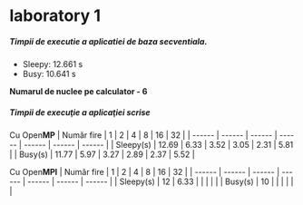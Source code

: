 # laboratory 1

##### Timpii de executie a aplicatiei de baza secventiala.
  - Sleepy: 12.661 s  
  - Busy: 10.641 s

__Numarul de nuclee pe calculator - **6**__

##### Timpii de execuţie a aplicaţiei scrise

Cu Open**MP**
| Număr fire | 1 | 2 | 4 | 8 | 16 | 32 |
| ------ | ------ | ------ | ------ | ------ | ------ | ------ |
| Sleepy(s) | 12.69 | 6.33 | 3.52 | 3.05 | 2.31 | 5.81 |
| Busy(s) | 11.77 | 5.97 | 3.27 | 2.89 | 2.37 | 5.52 |


Cu Open**MPI**
| Număr fire | 1 | 2 | 4 | 8 | 16 | 32 |
| ------ | ------ | ------ | ------ | ------ | ------ | ------ |
| Sleepy(s) | 12 | 6.33 |  | | | |
| Busy(s) | 10 | | | | | |